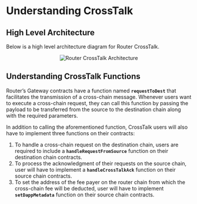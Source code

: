 # Understanding CrossTalk

## High Level Architecture
Below is a high level architecture diagram for Router CrossTalk.

<center><img src={require('../../../src/images/RouterCrossTalk.png').default} alt="Router CrossTalk Architecture" style={{width: "100%", marginBottom: 12}}/></center>


## Understanding CrossTalk Functions
Router’s Gateway contracts have a function named **`requestToDest`** that facilitates the transmission of a cross-chain message. Whenever users want to execute a cross-chain request, they can call this function by passing the payload to be transferred from the source to the destination chain along with the required parameters.

In addition to calling the aforementioned function, CrossTalk users will also have to implement three functions on their contracts:
1. To handle a cross-chain request on the destination chain, users are required to include a **`handleRequestFromSource`** function on their destination chain contracts.
2. To process the acknowledgment of their requests on the source chain, user will have to implement a **`handleCrossTalkAck`** function on their source chain contracts.
3. To set the address of the fee payer on the router chain from which the cross-chain fee will be deducted, user will have to implement **`setDappMetadata`** function on their source chain contracts.
